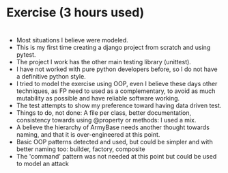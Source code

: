 #
# Exercise (3 hours used)
#
- Most situations I believe were modeled.
- This is my first time creating a django project from scratch and using pytest. 
- The project I work has the other main testing library (unittest). 
- I have not worked with pure python developers before, so I do not have a definitive python style.
- I tried to model the exercise using OOP, even I believe these days other techniques, as FP need to
used as a complementary, to avoid as much mutability as possible and have reliable software working.
- The test attempts to show my preference toward having data driven test.
- Things to do, not done: A file per class, better documentation, consistency towards using @property or methods: I used a mix.
- A believe the hierarchy of ArmyBase needs another thought towards naming, and that it is over-engineered at this point.
- Basic OOP patterns detected and used, but could be simpler and with better naming too: builder, factory, composite 
- The 'command' pattern was not needed at this point but could be used to model an attack 
